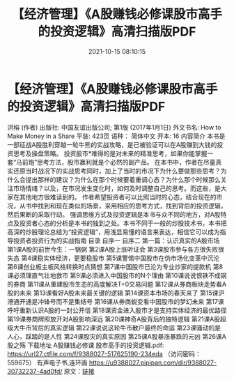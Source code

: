 ﻿---
title: 【经济管理】《A股赚钱必修课股市高手的投资逻辑》高清扫描版PDF
date: 2021-10-15 08:10:15
categories: 电子书、相声、戏曲等其它
tags: 杂谈
---
# 【经济管理】《A股赚钱必修课股市高手的投资逻辑》高清扫描版PDF

洪榕 (作者)
出版社: 中国友谊出版公司; 第1版
(2017年1月1日)
外文书名: How to Make Money in a
Share
平装: 423页
语种： 简体中文
开本: 16
内容简介
本书是一部征战A股胜利穿越一轮牛熊的实战攻略，是已被验证可以在A股赚到大钱的投资思考及操盘策略。
投资股市*难得的是对未来的精准思考，如果你能掌握一套“马前炮”思考方法，股市赢利就是个必然的副产品。
在本书中，作者在尽量真实还原当时战况下的实战思考同时，加上了当时的市况下为什么要做那些思考？为什么会提出那样的建议？为什么在那个时候要着重调心态？为什么那个时候那么关注市场情绪？以及，在市况发生变化时，如何及时调整自己的思考。而这些，是大家在其他地方很难读到的。
作者希望投资者可以比照当时的心态，结合现在的市况，从书中找到和现在类似的场景，采用相应的思考方式，找到背后的投资逻辑，然后果断的采取行动。
强调思维方式及投资逻辑是本书与众不同的地方，对A股特点及投资者心态的分析是本书的独到之处。本书不同于一般的炒股技术书，本书把高深的炒股理论总结为“投资逻辑”，用浅显易懂的语言来表达，相信它可以成为指导投资者投资行为的实战指南
目录
自序一
自序二
第一篇：认识真实的A股市场
第1课A股的前世今生：一锅粥
第2课A股上涨听证会
第3课股市参与各方很失败很失态
第4课稳实体经济，更要稳股市
第5课警惕中国股市在伪市场化变革中沉沦
第6课创业板主板风格转换时点猜想
第7课中国股市已沦为专业炒家的提款机
第8课必须理直气壮地救市
第9课必须进入中国股市的N个理由
第10课说说恨铁不成钢的券商
第11课从重建股市生态的高度解决T+0交易问题
第12课从券商板块走势看A股的未来
第13课看好A股未来最关键的逻辑
第14课资本市场的春天来了
第15课沪港通开通是冲锋号而不是集结号
第16课从券商蜕变看中国股市的梦幻未来
第17课呼吁重新认识A股的一封公开信
第18课资金进入股市才是支持实体经济的最优路径
第19课券商牌照放开对A股影响深远
第20课神奇A股背后的独特逻辑
第21课A股超级大牛市背后的真实逻辑
第22课说说这轮牛市散户最终的命运
第23课骚动的是人心，踩踏的是人性
第24课股灾的真实原因
第25课A股暴涨暴跌的元凶
第26课A股之殇
下载地址
A股赚钱必修课 股市高手的投资逻辑.pdf: https://url27.ctfile.com/f/9388027-517625190-234eda
（访问密码：559675）
有声电子书,连环画
https://u9388027.pipipan.com/dir/9388027-30732237-4ad0fd/
原文：[链接](https://blog.sina.com.cn/s/blog_1647c7e7601030ufg.html)